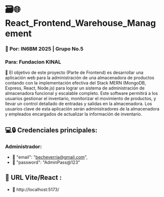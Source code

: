 # 🗃️🌐React_Frontend_Warehouse_Management

### 🪪 Por: IN6BM 2025 | Grupo No.5
###  Para: Fundacion KINAL

📍 El objetivo de este proyecto (Parte de Frontend) es desarrollar una aplicación web para la administración de una almacenadora de
productos contando con la implementación efectiva del Stack MERN (MongoDB, Express, React, Node.js) para lograr
un sistema de administración de almacenadora funcional y escalable completo.
Este software permitirá a los usuarios gestionar el inventario, monitorizar el movimiento de
productos, y llevar un control detallado de entradas y salidas en la almacenadora. Los usuarios clave de esta
aplicación serán administradores de la almacenadora y empleados encargados de actualizar la información de
inventario.

## 💻🔒 Credenciales principales:
### Administrador:
* 🔑 "email": "becheverria@gmail.com",
* 🔑 "password": "AdminPass@123"
## 📇 URL Vite/React :
* 📍 http://localhost:5173/
